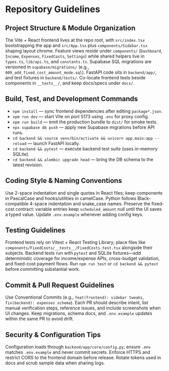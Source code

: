 # Repository Guidelines

## Project Structure & Module Organization
The Vite + React frontend lives at the repo root, with `src/index.tsx` bootstrapping the app and `src/App.tsx` plus `components/Sidebar.tsx` shaping layout chrome. Feature views reside under `components/` (`Dashboard`, `Income`, `Expenses`, `FixedCosts`, `Settings`) while shared helpers live in `types.ts`, `lib/api.ts`, and `constants.ts`. Supabase SQL migrations are versioned in `supabase/migrations/` (e.g., `009_add_fixed_cost_amount_mode.sql`). FastAPI code sits in `backend/app/`, and test fixtures in `backend/tests/`. Co-locate frontend tests beside components in `__tests__/`, and keep docs/specs under `docs/`.

## Build, Test, and Development Commands
- `npm install` — sync frontend dependencies after editing `package*.json`.
- `npm run dev` — start Vite on port 5173 using `.env` for proxy config.
- `npm run build` — emit the production bundle to `dist/` for smoke tests.
- `npx supabase db push` — apply new Supabase migrations before API runs.
- `cd backend && source venv/bin/activate && uvicorn app.main:app --reload` — launch FastAPI locally.
- `cd backend && pytest` — execute backend test suite (uses in-memory SQLite).
- `cd backend && alembic upgrade head` — bring the DB schema to the latest revision.

## Coding Style & Naming Conventions
Use 2-space indentation and single quotes in React files; keep components in PascalCase and hooks/utilities in camelCase. Python follows Black-compatible 4-space indentation and snake_case names. Preserve the fixed-cost contract: variable entries keep `scheduled_amount` null until the UI saves a typed value. Update `.env.example` whenever adding config keys.

## Testing Guidelines
Frontend tests rely on Vitest + React Testing Library; place files like `components/FixedCosts/__tests__/FixedCosts.test.tsx` alongside their subjects. Backend tests run with `pytest` and SQLite fixtures—add deterministic coverage for income/expense APIs, cross-budget validation, and fixed-cost payment flows. Run `npm run test` or `cd backend && pytest` before committing substantial work.

## Commit & Pull Request Guidelines
Use Conventional Commits (e.g., `feat(frontend): sidebar tweaks`, `fix(backend): expenses schema`). Each PR should describe intent, list manual verification steps, reference issues, and include screenshots when UI changes. Keep migrations, schema docs, and `.env.example` updates within the same PR to avoid drift.

## Security & Configuration Tips
Configuration loads through `backend/app/core/config.py`; ensure `.env` matches `.env.example` and never commit secrets. Enforce HTTPS and restrict CORS to the frontend domain before release. Rotate tokens used in docs and scrub sample data when sharing logs.
